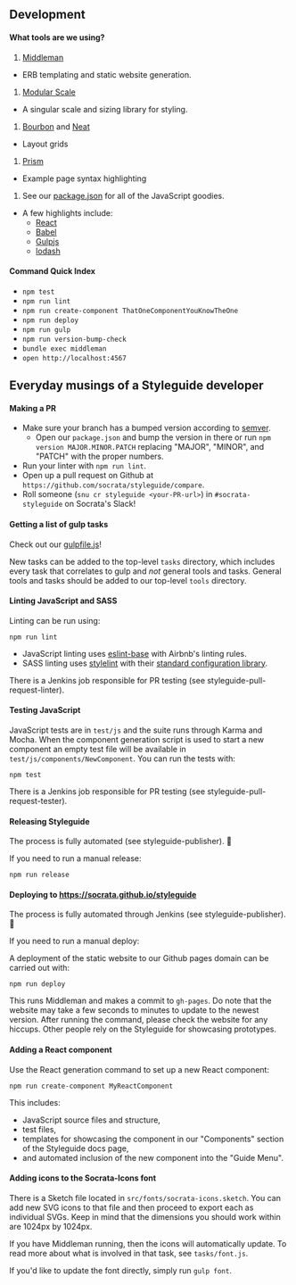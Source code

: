 ## Development
#### What tools are we using?
1. [Middleman](https://middlemanapp.com/)
  - ERB templating and static website generation.
1. [Modular Scale](https://github.com/modularscale/modularscale-sass)
  - A singular scale and sizing library for styling.
1. [Bourbon](http://bourbon.io/) and [Neat](http://neat.bourbon.io)
  - Layout grids
1. [Prism](http://prismjs.com/)
  - Example page syntax highlighting
1. See our [package.json](https://github.com/socrata/styleguide/blob/master/package.json) for all of the JavaScript goodies.
  - A few highlights include:
    - [React](https://github.com/facebook/react)
    - [Babel](https://github.com/babel/babel)
    - [Gulpjs](https://github.com/gulpjs/gulp)
    - [lodash](https://github.com/lodash/lodash)

#### Command Quick Index
- `npm test`
- `npm run lint`
- `npm run create-component ThatOneComponentYouKnowTheOne`
- `npm run deploy`
- `npm run gulp`
- `npm run version-bump-check`
- `bundle exec middleman`
- `open http://localhost:4567`

## Everyday musings of a Styleguide developer
#### Making a PR
- Make sure your branch has a bumped version according to [semver](http://semver.org).
  - Open our `package.json` and bump the version in there or run `npm version MAJOR.MINOR.PATCH` replacing "MAJOR", "MINOR", and "PATCH" with the proper numbers.
- Run your linter with `npm run lint`.
- Open up a pull request on Github at `https://github.com/socrata/styleguide/compare`.
- Roll someone (`snu cr styleguide <your-PR-url>`) in `#socrata-styleguide` on Socrata's Slack!

#### Getting a list of gulp tasks
Check out our [gulpfile.js](https://github.com/socrata/styleguide/blob/master/gulpfile.js)!

New tasks can be added to the top-level `tasks` directory, which includes every task that correlates to gulp and _not_ general tools and tasks. General tools and tasks should be added to our top-level `tools` directory.

#### Linting JavaScript and SASS
Linting can be run using:
```
npm run lint
```
- JavaScript linting uses [eslint-base](https://github.com/socrata/eslint-base) with Airbnb's linting rules.
- SASS linting uses [stylelint](https://github.com/stylelint/stylelint) with their [standard configuration library](https://github.com/stylelint/stylelint-config-standard).

There is a Jenkins job responsible for PR testing (see styleguide-pull-request-linter).

#### Testing JavaScript
JavaScript tests are in `test/js` and the suite runs through Karma and Mocha. When the component generation script is used to start a new component an empty test file will be available in `test/js/components/NewComponent`. You can run the tests with:
```
npm test
```

There is a Jenkins job responsible for PR testing (see styleguide-pull-request-tester).

#### Releasing Styleguide
The process is fully automated (see styleguide-publisher). :tada:

If you need to run a manual release:
```
npm run release
```

#### Deploying to https://socrata.github.io/styleguide
The process is fully automated through Jenkins (see styleguide-publisher). :tada:

If you need to run a manual deploy:

A deployment of the static website to our Github pages domain can be carried out with:
```
npm run deploy
```
This runs Middleman and makes a commit to `gh-pages`. Do note that the website may take a few seconds to minutes to update to the newest version. After running the command, please check the website for any hiccups. Other people rely on the Styleguide for showcasing prototypes.

#### Adding a React component
Use the React generation command to set up a new React component:
```
npm run create-component MyReactComponent
```
This includes:
- JavaScript source files and structure,
- test files,
- templates for showcasing the component in our "Components" section of the Styleguide docs page,
- and automated inclusion of the new component into the "Guide Menu".

#### Adding icons to the Socrata-Icons font
There is a Sketch file located in `src/fonts/socrata-icons.sketch`. You can add new SVG icons to that file and then proceed to export each as individual SVGs. Keep in mind that the dimensions you should work within are 1024px by 1024px.

If you have Middleman running, then the icons will automatically update. To read more about what is involved in that task, see `tasks/font.js`.

If you'd like to update the font directly, simply run `gulp font`.
